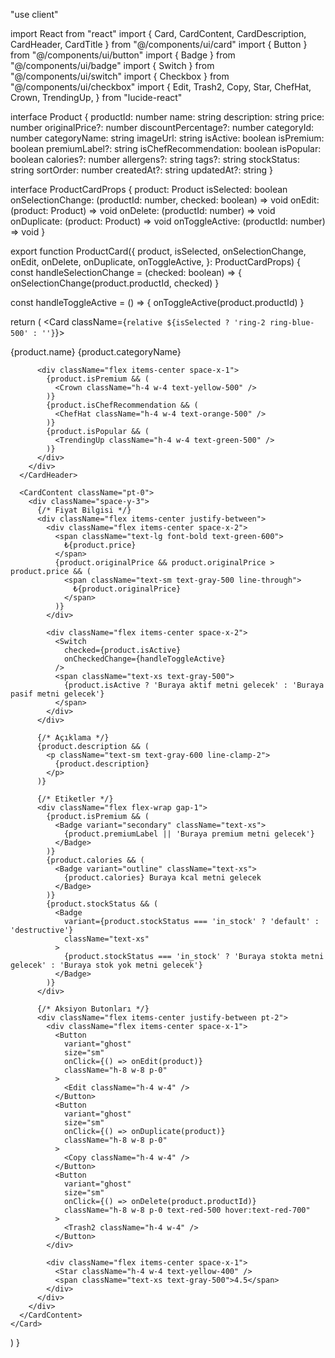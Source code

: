 "use client"

import React from "react"
import { Card, CardContent, CardDescription, CardHeader, CardTitle } from "@/components/ui/card"
import { Button } from "@/components/ui/button"
import { Badge } from "@/components/ui/badge"
import { Switch } from "@/components/ui/switch"
import { Checkbox } from "@/components/ui/checkbox"
import {
  Edit,
  Trash2,
  Copy,
  Star,
  ChefHat,
  Crown,
  TrendingUp,
} from "lucide-react"

interface Product {
  productId: number
  name: string
  description: string
  price: number
  originalPrice?: number
  discountPercentage?: number
  categoryId: number
  categoryName: string
  imageUrl: string
  isActive: boolean
  isPremium: boolean
  premiumLabel?: string
  isChefRecommendation: boolean
  isPopular: boolean
  calories?: number
  allergens?: string
  tags?: string
  stockStatus: string
  sortOrder: number
  createdAt?: string
  updatedAt?: string
}

interface ProductCardProps {
  product: Product
  isSelected: boolean
  onSelectionChange: (productId: number, checked: boolean) => void
  onEdit: (product: Product) => void
  onDelete: (productId: number) => void
  onDuplicate: (product: Product) => void
  onToggleActive: (productId: number) => void
}

export function ProductCard({
  product,
  isSelected,
  onSelectionChange,
  onEdit,
  onDelete,
  onDuplicate,
  onToggleActive,
}: ProductCardProps) {
  const handleSelectionChange = (checked: boolean) => {
    onSelectionChange(product.productId, checked)
  }

  const handleToggleActive = () => {
    onToggleActive(product.productId)
  }

  return (
    <Card className={`relative ${isSelected ? 'ring-2 ring-blue-500' : ''}`}>
      <CardHeader className="pb-3">
        <div className="flex items-start justify-between">
          <div className="flex items-center space-x-2">
            <Checkbox
              checked={isSelected}
              onCheckedChange={handleSelectionChange}
            />
            <div className="flex-1">
              <CardTitle className="text-lg font-semibold">{product.name}</CardTitle>
              <CardDescription className="text-sm text-gray-600">
                {product.categoryName}
              </CardDescription>
            </div>
          </div>
          
          <div className="flex items-center space-x-1">
            {product.isPremium && (
              <Crown className="h-4 w-4 text-yellow-500" />
            )}
            {product.isChefRecommendation && (
              <ChefHat className="h-4 w-4 text-orange-500" />
            )}
            {product.isPopular && (
              <TrendingUp className="h-4 w-4 text-green-500" />
            )}
          </div>
        </div>
      </CardHeader>

      <CardContent className="pt-0">
        <div className="space-y-3">
          {/* Fiyat Bilgisi */}
          <div className="flex items-center justify-between">
            <div className="flex items-center space-x-2">
              <span className="text-lg font-bold text-green-600">
                ₺{product.price}
              </span>
              {product.originalPrice && product.originalPrice > product.price && (
                <span className="text-sm text-gray-500 line-through">
                  ₺{product.originalPrice}
                </span>
              )}
            </div>
            
            <div className="flex items-center space-x-2">
              <Switch
                checked={product.isActive}
                onCheckedChange={handleToggleActive}
              />
              <span className="text-xs text-gray-500">
                {product.isActive ? 'Buraya aktif metni gelecek' : 'Buraya pasif metni gelecek'}
              </span>
            </div>
          </div>

          {/* Açıklama */}
          {product.description && (
            <p className="text-sm text-gray-600 line-clamp-2">
              {product.description}
            </p>
          )}

          {/* Etiketler */}
          <div className="flex flex-wrap gap-1">
            {product.isPremium && (
              <Badge variant="secondary" className="text-xs">
                {product.premiumLabel || 'Buraya premium metni gelecek'}
              </Badge>
            )}
            {product.calories && (
              <Badge variant="outline" className="text-xs">
                {product.calories} Buraya kcal metni gelecek
              </Badge>
            )}
            {product.stockStatus && (
              <Badge 
                variant={product.stockStatus === 'in_stock' ? 'default' : 'destructive'}
                className="text-xs"
              >
                {product.stockStatus === 'in_stock' ? 'Buraya stokta metni gelecek' : 'Buraya stok yok metni gelecek'}
              </Badge>
            )}
          </div>

          {/* Aksiyon Butonları */}
          <div className="flex items-center justify-between pt-2">
            <div className="flex items-center space-x-1">
              <Button
                variant="ghost"
                size="sm"
                onClick={() => onEdit(product)}
                className="h-8 w-8 p-0"
              >
                <Edit className="h-4 w-4" />
              </Button>
              <Button
                variant="ghost"
                size="sm"
                onClick={() => onDuplicate(product)}
                className="h-8 w-8 p-0"
              >
                <Copy className="h-4 w-4" />
              </Button>
              <Button
                variant="ghost"
                size="sm"
                onClick={() => onDelete(product.productId)}
                className="h-8 w-8 p-0 text-red-500 hover:text-red-700"
              >
                <Trash2 className="h-4 w-4" />
              </Button>
            </div>
            
            <div className="flex items-center space-x-1">
              <Star className="h-4 w-4 text-yellow-400" />
              <span className="text-xs text-gray-500">4.5</span>
            </div>
          </div>
        </div>
      </CardContent>
    </Card>
  )
} 